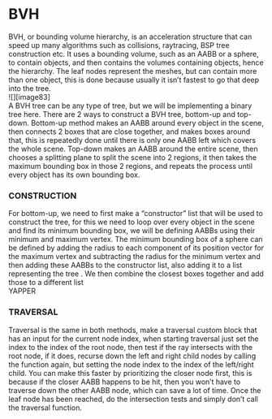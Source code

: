 # BVH
BVH, or bounding volume hierarchy, is an acceleration structure that can speed up many algorithms such as collisions, raytracing, BSP tree construction etc. It uses a bounding volume, such as an AABB or a sphere, to contain objects, and then contains the volumes containing objects, hence the hierarchy.  The leaf nodes represent the meshes, but can contain more than one object, this is done because usually it isn’t fastest to go that deep into the tree.  
![][image83]  
  A BVH tree can be any type of tree, but we will be implementing a binary tree here. There are 2 ways to construct a BVH tree, bottom-up and top-down. Bottom-up method makes an AABB around every object in the scene, then connects 2 boxes that are close together, and makes boxes around that, this is repeatedly done until there is only one AABB left which covers the whole scene. Top-down makes an AABB around the entire scene, then chooses a splitting plane to split the scene into 2 regions, it then takes the maximum bounding box in those 2 regions, and repeats the process until every object has its own bounding box. 

### CONSTRUCTION

For bottom-up, we need to first make a “constructor” list that will be used to construct the tree, for this we need to loop over every object in the scene and find its minimum bounding box, we will be defining AABBs using their minimum and maximum vertex. The minimum bounding box of a sphere can be defined by adding the radius to each component of its position vector for the maximum vertex and subtracting the radius for the minimum vertex and then adding these AABBs to the constructor list, also adding it to a list representing the tree . We then combine the closest boxes together and add those to a different list  
YAPPER

### TRAVERSAL

Traversal is the same in both methods, make a traversal custom block that has an input for the current node index, when starting traversal just set the index to the index of the root node, then test if the ray intersects with the root node, if it does, recurse down the left and right child nodes by calling the function again, but setting the node index to the index of the left/right child. You can make this faster by prioritizing the closer node first, this is because if the closer AABB happens to be hit, then you won’t have to traverse down the other AABB node, which can save a lot of time. Once the leaf node has been reached, do the intersection tests and simply don’t call the traversal function.